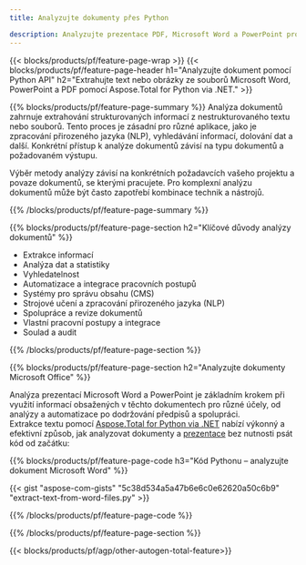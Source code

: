 ```yaml
---
title: Analyzujte dokumenty přes Python 

description: Analyzujte prezentace PDF, Microsoft Word a PowerPoint prostřednictvím aplikace Python. Extrahujte text nebo obrázky snadno.
---
```


{{< blocks/products/pf/feature-page-wrap >}}
{{< blocks/products/pf/feature-page-header h1="Analyzujte dokument pomocí Python API" h2="Extrahujte text nebo obrázky ze souborů Microsoft Word, PowerPoint a PDF pomocí Aspose.Total for Python via .NET." >}}

{{% blocks/products/pf/feature-page-summary %}}
Analýza dokumentů zahrnuje extrahování strukturovaných informací z nestrukturovaného textu nebo souborů. Tento proces je zásadní pro různé aplikace, jako je zpracování přirozeného jazyka (NLP), vyhledávání informací, dolování dat a další. Konkrétní přístup k analýze dokumentů závisí na typu dokumentů a požadovaném výstupu. <br />

Výběr metody analýzy závisí na konkrétních požadavcích vašeho projektu a povaze dokumentů, se kterými pracujete. Pro komplexní analýzu dokumentů může být často zapotřebí kombinace technik a nástrojů.

{{% /blocks/products/pf/feature-page-summary  %}}

{{% blocks/products/pf/feature-page-section  h2="Klíčové důvody analýzy dokumentů" %}}

- Extrakce informací
- Analýza dat a statistiky
- Vyhledatelnost
- Automatizace a integrace pracovních postupů
- Systémy pro správu obsahu (CMS)
- Strojové učení a zpracování přirozeného jazyka (NLP)
- Spolupráce a revize dokumentů
- Vlastní pracovní postupy a integrace
- Soulad a audit

{{% /blocks/products/pf/feature-page-section %}}

{{% blocks/products/pf/feature-page-section  h2="Analyzujte dokumenty Microsoft Office" %}}

Analýza prezentací Microsoft Word a PowerPoint je základním krokem při využití informací obsažených v těchto dokumentech pro různé účely, od analýzy a automatizace po dodržování předpisů a spolupráci.<br />
Extrakce textu pomocí [Aspose.Total for Python via .NET](https://products.aspose.com/total/python-net/) nabízí výkonný a efektivní způsob, jak analyzovat dokumenty a [prezentace](https://products.aspose.com/total/cs/python-net/parse/powerpoint/) bez nutnosti psát kód od začátku:<br />

{{% blocks/products/pf/feature-page-code h3="Kód Pythonu – analyzujte dokument Microsoft Word" %}}

{{< gist "aspose-com-gists" "5c38d534a5a47b6e6c0e62620a50c6b9" "extract-text-from-word-files.py" >}}

{{% /blocks/products/pf/feature-page-code  %}}

{{% /blocks/products/pf/feature-page-section %}}

{{< blocks/products/pf/agp/other-autogen-total-feature>}}